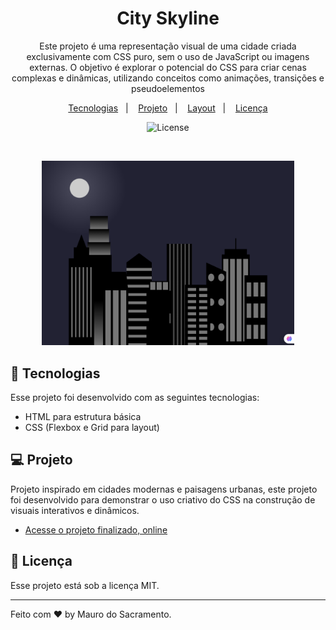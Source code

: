 <h1 align="center"> City Skyline </h1>

<p align="center">
Este projeto é uma representação visual de uma cidade criada exclusivamente com CSS puro, sem o uso de JavaScript ou imagens externas. O objetivo é explorar o potencial do CSS para criar cenas complexas e dinâmicas, utilizando conceitos como animações, transições e pseudoelementos
</p>

<p align="center">
  <a href="#-tecnologias">Tecnologias</a>&nbsp;&nbsp;&nbsp;|&nbsp;&nbsp;&nbsp;
  <a href="#-projeto">Projeto</a>&nbsp;&nbsp;&nbsp;|&nbsp;&nbsp;&nbsp;
  <a href="#-layout">Layout</a>&nbsp;&nbsp;&nbsp;|&nbsp;&nbsp;&nbsp;
  <a href="#memo-licença">Licença</a>
</p>

<p align="center">
  <img alt="License" src="https://img.shields.io/static/v1?label=license&message=MIT&color=49AA26&labelColor=000000">
</p>

<br>

<p align="center">
  <img alt="projeto Skyline" src="sky.png" width="80%">
</p>

## 🚀 Tecnologias

Esse projeto foi desenvolvido com as seguintes tecnologias:

- HTML para estrutura básica
- CSS (Flexbox e Grid para layout)

## 💻 Projeto

Projeto inspirado em cidades modernas e paisagens urbanas, este projeto foi desenvolvido para demonstrar o uso criativo do CSS na construção de visuais interativos e dinâmicos.

- [Acesse o projeto finalizado, online](https://maurosacramento.github.io/City-Skyline/)


## :memo: Licença

Esse projeto está sob a licença MIT.

---

Feito com ♥ by Mauro do Sacramento.
